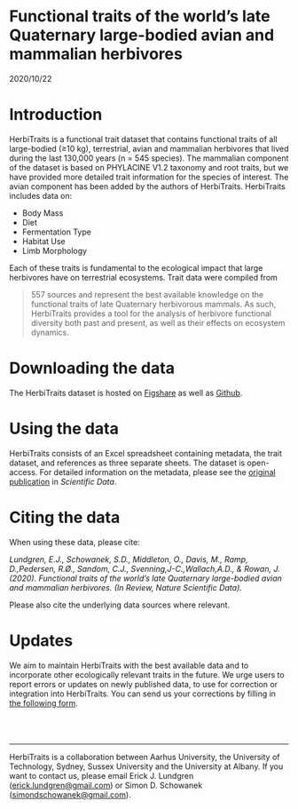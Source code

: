 Functional traits of the world’s late Quaternary large-bodied avian and mammalian herbivores
================
2020/10/22

# Introduction

HerbiTraits is a functional trait dataset that contains functional
traits of all large-bodied (≥10 kg), terrestrial, avian and mammalian
herbivores that lived during the last 130,000 years (n = 545 species).
The mammalian component of the dataset is based on PHYLACINE V1.2
taxonomy and root traits, but we have provided more detailed trait
information for the species of interest. The avian component has been
added by the authors of HerbiTraits. HerbiTraits includes data on:

  - Body Mass
  - Diet
  - Fermentation Type
  - Habitat Use
  - Limb Morphology

Each of these traits is fundamental to the ecological impact that large
herbivores have on terrestrial ecosystems. Trait data were compiled from
>557 sources and represent the best available knowledge on the functional
traits of late Quaternary herbivorous mammals. As such, HerbiTraits
provides a tool for the analysis of herbivore functional diversity both
past and present, as well as their effects on ecosystem dynamics. <br>

# Downloading the data

The HerbiTraits dataset is hosted on
[Figshare](https://www.youtube.com/watch?v=dQw4w9WgXcQ) as well as
[Github](https://github.com/ejlundgren/herbiTraits.git). <br>

# Using the data

HerbiTraits consists of an Excel spreadsheet containing metadata, the
trait dataset, and references as three separate sheets. The dataset is
open-access. For detailed information on the metadata, please see the
[original publication](https://www.youtube.com/watch?v=dQw4w9WgXcQ) in
*Scientific Data*. <br>

# Citing the data

When using these data, please cite:

*Lundgren, E.J., Schowanek, S.D., Middleton, O., Davis, M., Ramp,
D.,Pedersen, R.Ø., Sandom, C.J., Svenning,J-C.,Wallach,A.D., & Rowan, J.
(2020). Functional traits of the world’s late Quaternary large-bodied
avian and mammalian herbivores. (In Review, Nature Scientific Data).*

Please also cite the underlying data sources where relevant. <br>

# Updates

We aim to maintain HerbiTraits with the best available data and to
incorporate other ecologically relevant traits in the future. We urge
users to report errors or updates on newly published data, to use for
correction or integration into HerbiTraits. You can send us your
corrections by filling in [the following
form](https://forms.gle/6WBK6GkrkPit9x9Y6). <br> <br> <br> <br>

-----

<p>

HerbiTraits is a collaboration between Aarhus University, the University
of Technology, Sydney, Sussex University and the University at Albany.
If you want to contact us, please email Erick J.
Lundgren (<erick.lundgren@gmail.com>) or Simon D. Schowanek
(<simondschowanek@gmail.com>).

</p>
